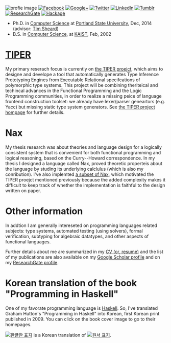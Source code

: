 ![profie image](http://kyagrd.github.io/images/kya_face.jpg)
[![Facebook](http://kyagrd.github.io/images/fb_icon32.png)](http://facebook.com/kyagrd)
[![Google+](http://kyagrd.github.io/images/gplus_icon32.png)](https://plus.google.com/+안기영)
[![Twitter](http://kyagrd.github.io/images/twitter_icon32.png)](https://twitter.com/kyagrd)
[![LinkedIn](http://kyagrd.github.io/images/linkedin_icon32.png)](https://linkedin.com/in/kyagrd)
[![Tumblr](http://kyagrd.github.io/images/tumblr_icon32.png)](http://kyagrd.tumblr.com/)
[![ResearchGate](http://kyagrd.github.io/images/resgate_icon32.png)](https://www.researchgate.net/profile/Ki_Yung_Ahn)
[![Hackage](http://www.vectorlogo.zone/logos/haskell/haskell-icon.svg)](https://hackage.haskell.org/user/KiYungAhn)
* Ph.D. in [Computer Science](http://cs.pdx.edu/)
  at [Portland State University](http://www.pdx.edu/), Dec, 2014
(advisor: [Tim Sheard](http://cs.pdx.edu/~sheard/))
* B.S. in [Computer Science](http://cs.kaist.ac.kr/),
  at [KAIST](http://www.kaist.ac.kr/), Feb, 2002

# [TIPER](http://kyagrd.github.io/tiper/)
My primary reserach focus is currently on [the TIPER proejct](http://kyagrd.github.io/tiper/),
which aims to designe and develope a tool that automatically generates
Type Inference Prototyping Engines from Executable Relational specifcations
of polymorphic type systems. This project will be combining theriteical
and techincal advances in the Functional Programming
and the Logic Programming communities, in order to
realize a missing peice of language frontend construction toolset:
we already have lexer/parser geneartors (e.g. Yacc) but missing
static type system generators.
See [the TIPER project hompage](http://kyagrd.github.io/tiper/) for further details.

# Nax
My thesis research was about theories and language design for
a logically consistent system that is convenient for both
functional programming and logical reasoning, based on the Curry--Howard correspondence.
In my thesis I designed a language called Nax, proved theoretic properteis about
the language by studing its underlying calclulus (which is also my conribution).
I've also implemted [a subset of Nax](http://kyagrd.github.io/mininax),
which motivated the TIPER proejct mentioned previously because
the added complexity makes it difficult to keep track of
whether the implementation is faithful to the design written on paper.

# Other information
In addtion I am generally intereseted on programming languages related subjects:
type systems, automated testing (using solvers), formal verification,
subtyping for algebraic datatypes, and other aspects of functional languages.

Further details about me are summarized in
my [CV (or, resume)](https://www.dropbox.com/s/t5l62rtlmsac6q1/kyagrd_tumblr_cv.pdf)
and
the list of my publications are also available on
my [Google Scholar profile](http://scholar.google.com/citations?user=n-GwE98AAAAJ&view_op=list_works&sortby=pubdate)
and
on my [ResearchGate profile](https://www.researchgate.net/profile/Ki_Yung_Ahn/publications).

<!--
my [Research Plan](https://www.dropbox.com/s/bgg2rs9dw3x6eol/kyagrd_tumblr_resplan.pdf).
-->

# Korean translation of the book "Programming in Haskell"
One of my favorate programming language is [Haskell](http://haskell.org/).
So, I've translated Graham Hutton's "Programming in Haskell" into Korean,
first Korean print published in 2009.
You can click on the book cover image to go to their homepages.

<a title="Click to move to the Korean version hompage" href="https://kyagrd.github.io/haskell/">
<img alt="한글판 표지" src="http://kyagrd.github.io/haskell/images/pihko_front_small.jpg" /></a> is
a Korean translation of
<a title="Click to move to the orignal English version homepage" href="http://cs.nott.ac.uk/~gmh/book.html">
<img alt="원서 표지" src="http://kyagrd.github.io/haskell/images/pih_front_small.gif" /></a>.
